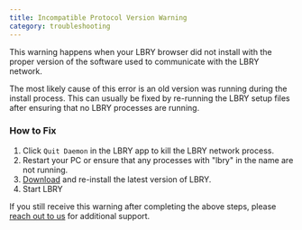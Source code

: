 ```yaml
---
title: Incompatible Protocol Version Warning
category: troubleshooting
---
```


This warning happens when your LBRY browser did not install with the proper version of the software used to communicate with the LBRY network.

The most likely cause of this error is an old version was running during the install process.  This can usually be fixed by re-running the LBRY setup files after ensuring that no LBRY processes are running.

### How to Fix

1. Click `Quit Daemon` in the LBRY app to kill the LBRY network process. 
1. Restart your PC or ensure that any processes with "lbry" in the name are not running. 
1. [Download](https://github.com/lbryio/lbry-app/releases) and re-install the latest version of LBRY. 
1. Start LBRY

If you still receive this warning after completing the above steps, please [reach out to us](https://lbry.io/faq/how-to-report-bugs) for additional support. 
